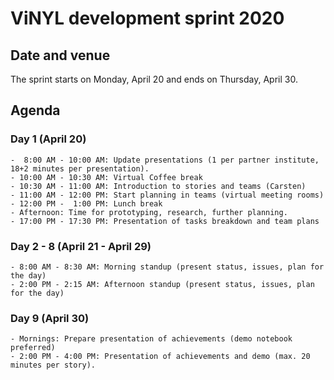 # ViNYL development sprint 2020
## Date and venue
The sprint starts on Monday, April 20 and ends on Thursday, April 30.

## Agenda
### Day 1 (April 20)
    -  8:00 AM - 10:00 AM: Update presentations (1 per partner institute, 18+2 minutes per presentation).
    - 10:00 AM - 10:30 AM: Virtual Coffee break
    - 10:30 AM - 11:00 AM: Introduction to stories and teams (Carsten)
    - 11:00 AM - 12:00 PM: Start planning in teams (virtual meeting rooms)
    - 12:00 PM -  1:00 PM: Lunch break
    - Afternoon: Time for prototyping, research, further planning.
    - 17:00 PM - 17:30 PM: Presentation of tasks breakdown and team plans
    
### Day 2 - 8 (April 21 - April 29)
    - 8:00 AM - 8:30 AM: Morning standup (present status, issues, plan for the day)
    - 2:00 PM - 2:15 AM: Afternoon standup (present status, issues, plan for the day)
    
### Day 9 (April 30)
    - Mornings: Prepare presentation of achievements (demo notebook preferred)
    - 2:00 PM - 4:00 PM: Presentation of achievements and demo (max. 20 minutes per story).
    
